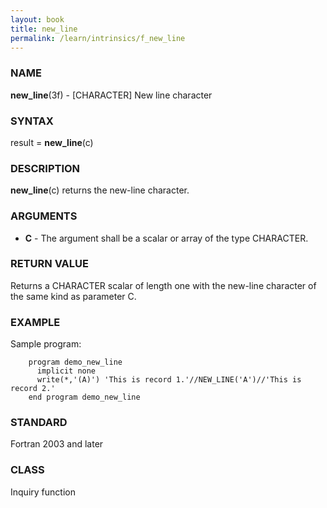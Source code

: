 ```yaml
---
layout: book
title: new_line
permalink: /learn/intrinsics/f_new_line
---
```

### NAME

**new\_line**(3f) - \[CHARACTER\] New line character

### SYNTAX

result = **new\_line**(c)

### DESCRIPTION

**new\_line**(c) returns the new-line character.

### ARGUMENTS

  - **C**
    \- The argument shall be a scalar or array of the type CHARACTER.

### RETURN VALUE

Returns a CHARACTER scalar of length one with the new-line character of
the same kind as parameter C.

### EXAMPLE

Sample program:

```
    program demo_new_line
      implicit none
      write(*,'(A)') 'This is record 1.'//NEW_LINE('A')//'This is record 2.'
    end program demo_new_line
```

### STANDARD

Fortran 2003 and later

### CLASS

Inquiry function
